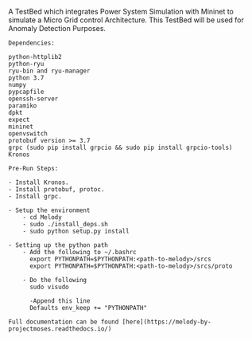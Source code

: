 A TestBed which integrates Power System Simulation with Mininet to simulate a
Micro Grid control Architecture. This TestBed will be used for 
Anomaly Detection Purposes.

```
Dependencies:

python-httplib2
python-ryu
ryu-bin and ryu-manager
python 3.7
numpy
pypcapfile
openssh-server
paramiko
dpkt
expect 
mininet
openvswitch
protobuf version >= 3.7
grpc (sudo pip install grpcio && sudo pip install grpcio-tools)
Kronos

```

```
Pre-Run Steps:

- Install Kronos.
- Install protobuf, protoc.
- Install grpc.

- Setup the environment
    - cd Melody
    - sudo ./install_deps.sh
    - sudo python setup.py install

- Setting up the python path
    - Add the following to ~/.bashrc
      export PYTHONPATH=$PYTHONPATH:<path-to-melody>/srcs
      export PYTHONPATH=$PYTHONPATH:<path-to-melody>/srcs/proto

    - Do the following
      sudo visudo
      
      -Append this line
      Defaults env_keep += "PYTHONPATH"

```

```
Full documentation can be found [here](https://melody-by-projectmoses.readthedocs.io/)
```

